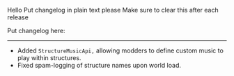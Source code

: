 Hello
Put changelog in plain text please
Make sure to clear this after each release

Put changelog here:

-----------------
- Added `StructureMusicApi,` allowing modders to define custom music to play within structures.
- Fixed spam-logging of structure names upon world load.
